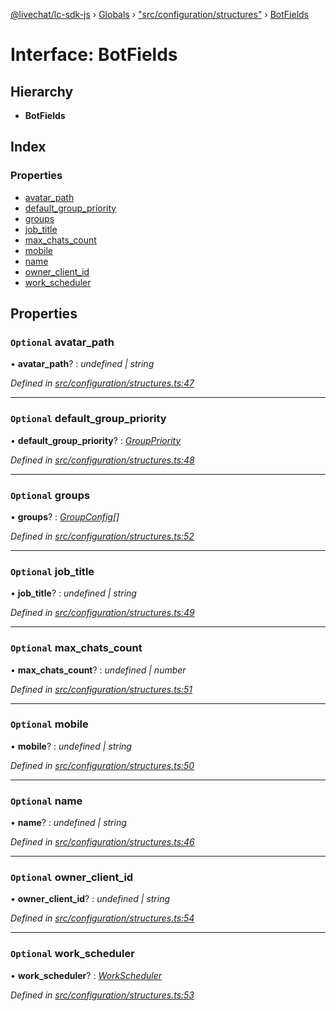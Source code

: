 [@livechat/lc-sdk-js](../README.md) › [Globals](../globals.md) › ["src/configuration/structures"](../modules/_src_configuration_structures_.md) › [BotFields](_src_configuration_structures_.botfields.md)

# Interface: BotFields

## Hierarchy

* **BotFields**

## Index

### Properties

* [avatar_path](_src_configuration_structures_.botfields.md#optional-avatar_path)
* [default_group_priority](_src_configuration_structures_.botfields.md#optional-default_group_priority)
* [groups](_src_configuration_structures_.botfields.md#optional-groups)
* [job_title](_src_configuration_structures_.botfields.md#optional-job_title)
* [max_chats_count](_src_configuration_structures_.botfields.md#optional-max_chats_count)
* [mobile](_src_configuration_structures_.botfields.md#optional-mobile)
* [name](_src_configuration_structures_.botfields.md#optional-name)
* [owner_client_id](_src_configuration_structures_.botfields.md#optional-owner_client_id)
* [work_scheduler](_src_configuration_structures_.botfields.md#optional-work_scheduler)

## Properties

### `Optional` avatar_path

• **avatar_path**? : *undefined | string*

*Defined in [src/configuration/structures.ts:47](https://github.com/livechat/lc-sdk-js/blob/3cb601c/src/configuration/structures.ts#L47)*

___

### `Optional` default_group_priority

• **default_group_priority**? : *[GroupPriority](../enums/_src_configuration_structures_.grouppriority.md)*

*Defined in [src/configuration/structures.ts:48](https://github.com/livechat/lc-sdk-js/blob/3cb601c/src/configuration/structures.ts#L48)*

___

### `Optional` groups

• **groups**? : *[GroupConfig](_src_configuration_structures_.groupconfig.md)[]*

*Defined in [src/configuration/structures.ts:52](https://github.com/livechat/lc-sdk-js/blob/3cb601c/src/configuration/structures.ts#L52)*

___

### `Optional` job_title

• **job_title**? : *undefined | string*

*Defined in [src/configuration/structures.ts:49](https://github.com/livechat/lc-sdk-js/blob/3cb601c/src/configuration/structures.ts#L49)*

___

### `Optional` max_chats_count

• **max_chats_count**? : *undefined | number*

*Defined in [src/configuration/structures.ts:51](https://github.com/livechat/lc-sdk-js/blob/3cb601c/src/configuration/structures.ts#L51)*

___

### `Optional` mobile

• **mobile**? : *undefined | string*

*Defined in [src/configuration/structures.ts:50](https://github.com/livechat/lc-sdk-js/blob/3cb601c/src/configuration/structures.ts#L50)*

___

### `Optional` name

• **name**? : *undefined | string*

*Defined in [src/configuration/structures.ts:46](https://github.com/livechat/lc-sdk-js/blob/3cb601c/src/configuration/structures.ts#L46)*

___

### `Optional` owner_client_id

• **owner_client_id**? : *undefined | string*

*Defined in [src/configuration/structures.ts:54](https://github.com/livechat/lc-sdk-js/blob/3cb601c/src/configuration/structures.ts#L54)*

___

### `Optional` work_scheduler

• **work_scheduler**? : *[WorkScheduler](_src_configuration_structures_.workscheduler.md)*

*Defined in [src/configuration/structures.ts:53](https://github.com/livechat/lc-sdk-js/blob/3cb601c/src/configuration/structures.ts#L53)*
